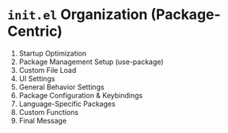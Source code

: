 # `init.el` Organization (Package-Centric)

1. Startup Optimization
2. Package Management Setup (use-package)
3. Custom File Load
4. UI Settings
5. General Behavior Settings
6. Package Configuration & Keybindings
7. Language-Specific Packages
8. Custom Functions
9. Final Message